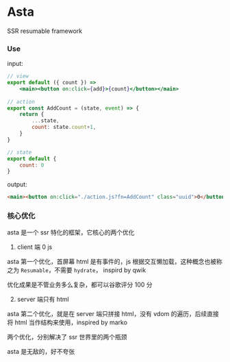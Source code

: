 # Asta

SSR resumable framework

### Use

input:
```jsx
// view
export default ({ count }) =>
    <main><button on:click={add}>{count}</button></main>
    
// action
export const AddCount = (state, event) => {
    return {
        ...state,
        count: state.count+1,
    }
}

// state
export default {
	count: 0
}
```
output:

```html
<main><button on:click="./action.js?fn=AddCount" class="uuid">0</button></main>
```

### 核心优化

asta 是一个 ssr 特化的框架，它核心的两个优化

1. client 端 0 js

asta 第一个优化，首屏幕 html 是有事件的，js 根据交互懒加载，这种概念也被称之为 `Resumable`，不需要 `hydrate`， inspird by qwik

优化成果是不管业务多么复杂，都可以谷歌评分 100 分

2. server 端只有 html

asta 第二个优化，就是在 server 端只拼接 html，没有 vdom 的遍历，后续直接将 html 当作结构来使用，inspired by marko

两个优化，分别解决了 ssr 世界里的两个瓶颈

asta 是无敌的，好不夸张
